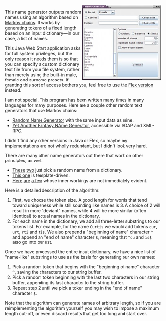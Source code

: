 <img align="right" src="screenshot.jpg">

This name generator outputs random names using an algorithm based on [Markov
chains](http://en.wikipedia.org/wiki/Markov_chains). It works by generating
tokens of a fixed length based on an input dictionary—in our case, a list of
names.

This Java Web Start application asks for full system privileges, but the only
reason it needs them is so that you can specify a custom dictionary text file
from your file system, rather than merely using the built-in male, female and
surname presets. If granting this sort of access bothers you, feel free to use
the [Flex version](../namegen-flex) instead.

I am not special. This program has been written many times in many languages
for many purposes. Here are a couple other random text generators that use
Markov chains:

* [Random Name Generator](http://www.fourteenminutes.com/fun/names/)
  with the same input data as mine.
* [Yet Another Fantasy NAme Generator](http://dicelog.com/yafnagen),
  accessible via SOAP and XML-RPC.

I didn't find any other versions in Java or Flex, so maybe my implementations
are not wholly redundant, but I didn't look very hard.

There are many other name generators out there that work on other principles,
as well:

* [These](http://www.xtra-rant.com/gennames/)
  [two](http://www.fakenamegenerator.com/)
  just pick a random name from a dictionary.
* [This one](http://www.rinkworks.com/namegen/)
  is template-driven.
* [Here](http://www.behindthename.com/random/)
  [are](http://arf.noemata.net/nbng/)
  [a few](http://www.seventhsanctum.com/index-name.php)
  whose inner workings are not immediately evident.

Here is a detailed description of the algorithm:

1. First, we choose the token size. A good length for words that tend toward
   uniqueness while still sounding like names is 3. A choice of 2 will result
   in more "deviant" names, while 4 will be more similar (often identical) to
   actual names in the dictionary.
2. For each name in the dictionary, we add all three-letter substrings to our
   tokens list. For example, for the name `Curtis` we would add tokens `cur`,
   `urt`, `rti` and `tis`. We also prepend a "beginning of name" character `^`
   and append an "end of name" character `$`, meaning that `^cu` and `is$` also
   go into our list.

Once we have processed the entire input dictionary, we have a nice list of
"name-like" substrings to use as the basis for generating our own names:

1. Pick a random token that begins with the "beginning of name" character `^`,
   saving the characters to our string buffer.
2. Pick a random token beginning with the last two characters in our string
   buffer, appending its last character to the string buffer.
3. Repeat step 2 until we pick a token ending in the "end of name" character
   `$`.

Note that the algorithm can generate names of arbitrary length, so if you are
reimplementing the algorithm yourself, you may wish to impose a maximum length
cut-off, or even discard results that get too long and start over.
